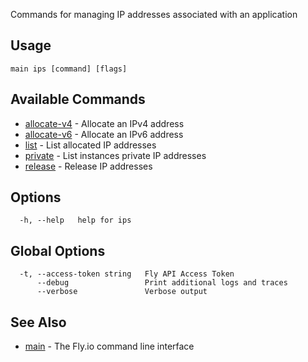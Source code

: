 Commands for managing IP addresses associated with an application

## Usage
~~~
main ips [command] [flags]
~~~

## Available Commands
* [allocate-v4](/docs/flyctl/main-ips-allocate-v4/)	 - Allocate an IPv4 address
* [allocate-v6](/docs/flyctl/main-ips-allocate-v6/)	 - Allocate an IPv6 address
* [list](/docs/flyctl/main-ips-list/)	 - List allocated IP addresses
* [private](/docs/flyctl/main-ips-private/)	 - List instances private IP addresses
* [release](/docs/flyctl/main-ips-release/)	 - Release IP addresses

## Options

~~~
  -h, --help   help for ips
~~~

## Global Options

~~~
  -t, --access-token string   Fly API Access Token
      --debug                 Print additional logs and traces
      --verbose               Verbose output
~~~

## See Also

* [main](/docs/flyctl/main/)	 - The Fly.io command line interface

